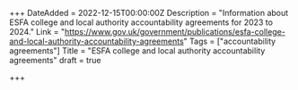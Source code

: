 +++
DateAdded = 2022-12-15T00:00:00Z
Description = "Information about ESFA college and local authority accountability agreements for 2023 to 2024."
Link = "https://www.gov.uk/government/publications/esfa-college-and-local-authority-accountability-agreements"
Tags = ["accountability agreements"]
Title = "ESFA college and local authority accountability agreements"
draft = true

+++
